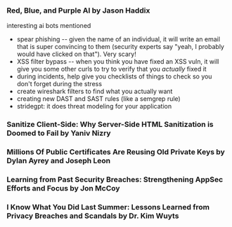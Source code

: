 ### Red, Blue, and Purple AI by Jason Haddix

interesting ai bots mentioned
* spear phishing -- given the name of an individual, it will write an email that is super convincing to them (security experts say "yeah, I probably would have clicked on that").  Very scary!
* XSS filter bypass -- when you think you have fixed an XSS vuln, it will give you some other curls to try to verify that you _actually_ fixed it
* during incidents, help give you checklists of things to check so you don't forget during the stress
* create wireshark filters to find what you actually want
* creating new DAST and SAST rules (like a semgrep rule)
* stridegpt: it does threat modeling for your application

### Sanitize Client-Side: Why Server-Side HTML Sanitization is Doomed to Fail by Yaniv Nizry


### Millions Of Public Certificates Are Reusing Old Private Keys by Dylan Ayrey and Joseph Leon


### Learning from Past Security Breaches: Strengthening AppSec Efforts and Focus by Jon McCoy


### I Know What You Did Last Summer: Lessons Learned from Privacy Breaches and Scandals by Dr. Kim Wuyts

